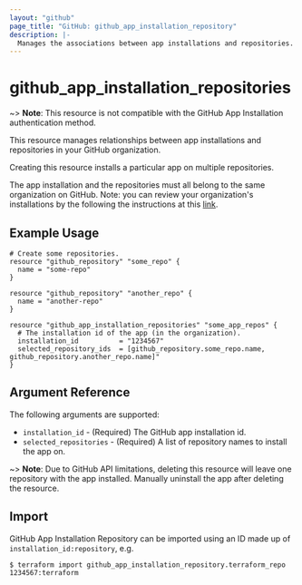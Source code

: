 ```yaml
---
layout: "github"
page_title: "GitHub: github_app_installation_repository"
description: |-
  Manages the associations between app installations and repositories.
---
```


# github_app_installation_repositories

~> **Note**: This resource is not compatible with the GitHub App Installation authentication method.

This resource manages relationships between app installations and repositories
in your GitHub organization.

Creating this resource installs a particular app on multiple repositories.

The app installation and the repositories must all belong to the same
organization on GitHub. Note: you can review your organization's installations
by the following the instructions at this
[link](https://docs.github.com/en/github/setting-up-and-managing-organizations-and-teams/reviewing-your-organizations-installed-integrations).

## Example Usage

```hcl
# Create some repositories.
resource "github_repository" "some_repo" {
  name = "some-repo"
}

resource "github_repository" "another_repo" {
  name = "another-repo"
}

resource "github_app_installation_repositories" "some_app_repos" {
  # The installation id of the app (in the organization).
  installation_id          = "1234567"
  selected_repository_ids  = [github_repository.some_repo.name, github_repository.another_repo.name]"
}
```

## Argument Reference

The following arguments are supported:

* `installation_id`       - (Required) The GitHub app installation id.
* `selected_repositories` - (Required) A list of repository names to install the app on.

~> **Note**: Due to GitHub API limitations, deleting this resource will leave one repository with the app installed. Manually uninstall the app after deleting the resource.

## Import

GitHub App Installation Repository can be imported
using an ID made up of `installation_id:repository`, e.g.

```
$ terraform import github_app_installation_repository.terraform_repo 1234567:terraform
```
